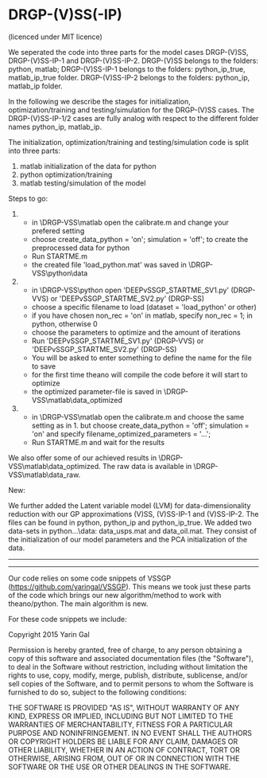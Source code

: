 # DRGP-(V)SS(-IP)
(licenced under MIT licence)

We seperated the code into three parts for the model cases DRGP-(V)SS, DRGP-(V)SS-IP-1 and DRGP-(V)SS-IP-2.
DRGP-(V)SS belongs to the folders: python, matlab;
DRGP-(V)SS-IP-1 belongs to the folders: python_ip_true, matlab_ip_true folder.
DRGP-(V)SS-IP-2 belongs to the folders: python_ip, matlab_ip folder.

In the following we describe the stages for initialization, optimization/training and testing/simulation for the DRGP-(V)SS cases.
The DRGP-(V)SS-IP-1/2 cases are fully analog with respect to the different folder names python_ip, matlab_ip.

The initialization, optimization/training and testing/simulation code is split into three parts:

1. matlab initialization of the data for python
2. python optimization/training
3. matlab testing/simulation of the model

Steps to go:

1. - in \DRGP-VSS\matlab open the calibrate.m and change your prefered setting
   - choose create_data_python = 'on'; simulation = 'off'; to create the preprocessed data for python
   - Run STARTME.m
   - the created file 'load_python.mat' was saved in \DRGP-VSS\python\data
2. - in \DRGP-VSS\python open 'DEEPvSSGP_STARTME_SV1.py' (DRGP-VVS) or 'DEEPvSSGP_STARTME_SV2.py' (DRGP-SS)
   - choose a specific filename to load (dataset = 'load_python' or other)
   - if you have chosen non_rec = 'on' in matlab, specify non_rec = 1; in python, otherwise 0
   - choose the parameters to optimize and the amount of iterations
   - Run 'DEEPvSSGP_STARTME_SV1.py' (DRGP-VVS) or 'DEEPvSSGP_STARTME_SV2.py' (DRGP-SS)
   - You will be asked to enter something to define the name for the file to save
   - for the first time theano will compile the code before it will start to optimize
   - the optimized parameter-file is saved in \DRGP-VSS\matlab\data_optimized
3. - in \DRGP-VSS\matlab open the calibrate.m and choose the same setting as in 1. but
     choose create_data_python = 'off'; simulation = 'on' and specify
     filename_optimized_parameters = '...';
   - Run STARTME.m and wait for the results
   
We also offer some of our achieved results in \DRGP-VSS\matlab\data_optimized.
The raw data is available in \DRGP-VSS\matlab\data_raw.

New:

We further added the Latent variable model (LVM) for data-dimensionality reduction with our GP approximations (V)SS, (V)SS-IP-1 and (V)SS-IP-2.
The files can be found in python, python_ip and python_ip_true.
We added two data-sets in python...\data: data_usps.mat and data_oil.mat.
They consist of the initialization of our model parameters and the PCA initialization of the data.

---------------
---------------

Our code relies on some code snippets of VSSGP (https://github.com/yaringal/VSSGP).
This means we took just these parts of the code which brings our new algorithm/method to work with theano/python.
The main algorithm is new.

For these code snippets we include:

Copyright 2015 Yarin Gal

Permission is hereby granted, free of charge, to any person obtaining a copy of this software and associated documentation files (the "Software"), to deal in the Software without restriction, including without limitation the rights to use, copy, modify, merge, publish, distribute, sublicense, and/or sell copies of the Software, and to permit persons to whom the Software is furnished to do so, subject to the following conditions:

THE SOFTWARE IS PROVIDED "AS IS", WITHOUT WARRANTY OF ANY KIND, EXPRESS OR IMPLIED, INCLUDING BUT NOT LIMITED TO THE WARRANTIES OF MERCHANTABILITY, FITNESS FOR A PARTICULAR PURPOSE AND NONINFRINGEMENT. IN NO EVENT SHALL THE AUTHORS OR COPYRIGHT HOLDERS BE LIABLE FOR ANY CLAIM, DAMAGES OR OTHER LIABILITY, WHETHER IN AN ACTION OF CONTRACT, TORT OR OTHERWISE, ARISING FROM, OUT OF OR IN CONNECTION WITH THE SOFTWARE OR THE USE OR OTHER DEALINGS IN THE SOFTWARE.


